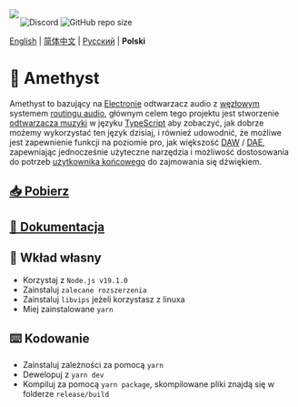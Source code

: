 <img align="left" src="https://media.discordapp.net/attachments/667464431562653706/1025732056124235826/icon.png?width=128&height=128">

![Discord](https://img.shields.io/discord/385387666415550474?label=Discord&logo=discord&style=flat)
![GitHub repo size](https://img.shields.io/github/repo-size/geoxor/amethyst?label=Size)

[English](./README.md) | [简体中文](./README-zh.md) |  [Русский](./README-ru.md) | **Polski**

# 💎 Amethyst 
Amethyst to bazujący na [Electronie](https://electronjs.org/) odtwarzacz audio z [węzłowym](https://en.wikipedia.org/wiki/Node_graph_architecture) systemem [routingu audio](https://en.wikipedia.org/wiki/Audio_signal_flow), głównym celem tego projektu jest stworzenie [odtwarzacza muzyki](https://en.wikipedia.org/wiki/Media_player_software) w języku [TypeScript](https://www.typescriptlang.org/) aby zobaczyć, jak dobrze możemy wykorzystać ten język dzisiaj, i również udowodnić, że możliwe jest zapewnienie funkcji na poziomie pro, jak większość [DAW](https://en.wikipedia.org/wiki/Digital_audio_workstation) / [DAE](https://en.wikipedia.org/wiki/Audio_editing_software), zapewniając jednocześnie użyteczne narzędzia i możliwość dostosowania do potrzeb [użytkownika końcowego](https://en.wikipedia.org/wiki/End_user) do zajmowania się dźwiękiem.

## [📥 Pobierz](https://amethyst.pages.dev/pl/installation/package_managers.html)
## [📃 Dokumentacja](https://amethyst.pages.dev/pl/introduction.html)

## 📝 Wkład własny
- Korzystaj z `Node.js v19.1.0`
- Zainstaluj `zalecane rozszerzenia`
- Zainstaluj `libvips` jeżeli korzystasz z linuxa
- Miej zainstalowane `yarn`

## ⌨️ Kodowanie
- Zainstaluj zależności za pomocą `yarn`
- Dewelopuj z `yarn dev`
- Kompiluj za pomocą `yarn package`, skompilowane pliki znajdą się w folderze `release/build`
